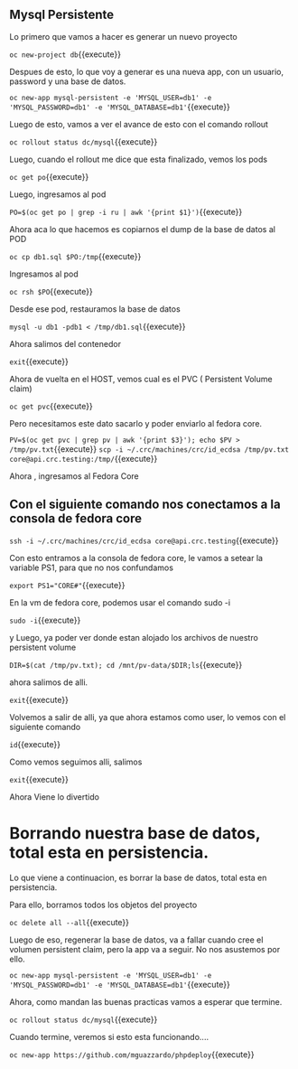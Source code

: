 ## Mysql Persistente

Lo primero que vamos a hacer es generar un nuevo proyecto 

``oc new-project db``{{execute}}

Despues de esto, lo que voy a generar es una nueva app, con un usuario, password y una base de datos.

``oc new-app mysql-persistent -e 'MYSQL_USER=db1' -e 'MYSQL_PASSWORD=db1' -e 'MYSQL_DATABASE=db1'``{{execute}}



Luego de esto, vamos a ver el avance de esto con el comando rollout

``oc rollout status dc/mysql``{{execute}}


Luego, cuando el rollout me dice que esta finalizado, vemos los pods

``oc get po``{{execute}}

Luego, ingresamos al pod

``PO=$(oc get po | grep -i ru | awk '{print $1}')``{{execute}}


Ahora aca lo que hacemos es copiarnos el dump de la base de datos al POD


``oc cp db1.sql $PO:/tmp``{{execute}}

Ingresamos al pod

``oc rsh $PO``{{execute}}

Desde ese pod, restauramos la base de datos

``mysql -u db1 -pdb1 < /tmp/db1.sql``{{execute}}




Ahora salimos del contenedor

``exit``{{execute}}

Ahora de vuelta en el HOST, vemos cual es el PVC ( Persistent Volume claim)

``oc get pvc``{{execute}}

Pero necesitamos este dato sacarlo y poder enviarlo al fedora core.

``PV=$(oc get pvc | grep pv | awk '{print $3}'); echo $PV > /tmp/pv.txt``{{execute}}
``scp -i ~/.crc/machines/crc/id_ecdsa /tmp/pv.txt  core@api.crc.testing:/tmp/``{{execute}}

Ahora , ingresamos al Fedora Core


## Con el siguiente comando nos conectamos a la consola de fedora core 

``ssh -i ~/.crc/machines/crc/id_ecdsa core@api.crc.testing``{{execute}}

Con esto entramos a la consola de fedora core, le vamos a setear la variable PS1, para que no nos confundamos

``export PS1="CORE#"``{{execute}}

En la vm de fedora core, podemos usar el comando sudo -i

``sudo -i``{{execute}}

y Luego, ya poder ver donde estan alojado los archivos de nuestro persistent volume

``DIR=$(cat /tmp/pv.txt); cd /mnt/pv-data/$DIR;ls``{{execute}}

ahora salimos de alli.

``exit``{{execute}}

Volvemos a salir de alli, ya que ahora estamos como user, lo vemos con el siguiente comando

``id``{{execute}}

Como vemos seguimos alli, salimos

``exit``{{execute}}

Ahora Viene lo divertido

# Borrando nuestra base de datos, total esta en persistencia.


Lo que viene a continuacion, es borrar la base de datos, total esta en persistencia.

Para ello, borramos todos los objetos del proyecto

``oc delete all --all``{{execute}}

Luego de eso, regenerar la base de datos, va a fallar cuando cree el volumen persistent claim, pero la app va a seguir. No nos asustemos por ello.


``oc new-app mysql-persistent -e 'MYSQL_USER=db1' -e 'MYSQL_PASSWORD=db1' -e 'MYSQL_DATABASE=db1'``{{execute}}

Ahora, como mandan las buenas practicas vamos a esperar que termine.


``oc rollout status dc/mysql``{{execute}}

Cuando termine, veremos si esto esta funcionando....


``oc new-app https://github.com/mguazzardo/phpdeploy``{{execute}}
